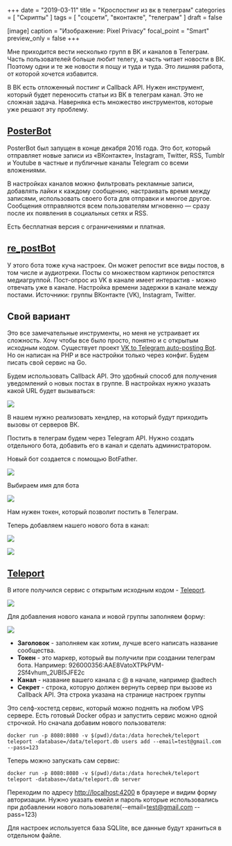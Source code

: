 +++
date = "2019-03-11"
title = "Кроспостинг из вк в телеграм"
categories = [ "Скрипты" ]
tags = [ "соцсети", "вконтакте", "телеграм" ]
draft = false

[image]
  caption = "Изображение: Pixel Privacy"
  focal_point = "Smart"
  preview_only = false
+++

Мне приходится вести несколько групп в ВК и каналов в Телеграм. Часть пользователей больше любит телегу, а часть читает новости в ВК. Поэтому одни и те же новости я пощу и туда и туда. Это лишняя работа, от которой хочется избавится. 

В ВК есть отложенный постинг и Callback API. Нужен инструмент, который будет переносить статьи из ВК в телеграм канал. Это не сложная задача. Наверняка есть множество инструментов, которые уже решают эту проблему.

## [PosterBot](https://posterbot.co)

PosterBot был запущен в конце декабря 2016 года. Это бот, который отправляет новые записи из «ВКонтакте», Instagram, Twitter, RSS, Tumblr и Youtube в частные и публичные каналы Telegram со всеми вложениями.

В настройках каналов можно фильтровать рекламные записи, добавлять лайки к каждому сообщению, настраивать время между записями, использовать своего бота для отправки и многое другое. Сообщения отправляются всем пользователям мгновенно — сразу после их появления в социальных сетях и RSS.

Есть бесплатная версия с ограничениями и платная.

## [re_postBot](https://t.me/re_postbot)

У этого бота тоже куча настроек. Он может репостит все виды постов, в том числе и аудиотреки. Посты со множеством картинок репостятся медиагруппой. Пост-опрос из VK в канале имеет интерактив - можно отвечать уже в канале. Настройка времени задержки в канале между постами. Источники: группы ВКонтакте (VK), Instagram, Twitter.

## Свой вариант

Это все замечательные инструменты, но меня не устраивает их сложность. Хочу чтобы все было просто, понятно и с открытым исходным кодом.  Существует проект [VK to Telegram auto-posting Bot](https://github.com/lgg/vk-to-telegram-bot).  Но он написан на PHP и все настройки только через конфиг. Будем писать свой сервис на Go.

Будем использовать Callback API. Это удобный способ для получения уведомлений о новых поcтах в группе. В настройках нужно указать какой URL будет вызываться:

![](/img/teleport/Untitled-72f09865-e94e-4221-852b-463b87590498.png)

В нашем нужно реализовать хендлер, на который будут приходить вызовы от серверов ВК.

Постить в телеграм будем через Telegram API. Нужно создать отдельного бота, добавить его в канал и сделать администратором.

Новый бот создается с помощью BotFather.

![](/img/teleport/Untitled-c08a75df-2663-4e6b-9b2a-d6cdb7845b71.png)

Выбираем имя для бота

![](/img/teleport/Untitled-0dad3f5c-8e9c-48cc-97fe-128302372c39.png)

Нам нужен токен, который позволит постить в Телеграм. 

Теперь добавляем нашего нового бота в канал:

![](/img/teleport/Untitled-13629d1d-5340-4791-a03f-d9710ba2f45e.png)

![](/img/teleport/Untitled-00c02ad2-a788-4fa3-aac2-bcf4d50507ea.png)

## [Teleport](https://github.com/horechek/teleport)

В итоге получился сервис с открытым исходным кодом - [Teleport](https://github.com/horechek/teleport).

![](/img/teleport/Untitled-597be5f5-c5fb-4b44-b1df-789c36507cd5.png)

Для добавления нового канала и новой группы заполняем форму:

![](/img/teleport/Untitled-18fde926-35cf-4fdc-856b-ecacfed7f204.png)

- **Заголовок** - заполняем как хотим, лучше всего написать название сообщества.
- **Токен** - это маркер, который вы получили при создании телеграм бота. Например: 926000356:AAE8VatoXTPkPVM-2Sf4vhum_2UBl5JFE2c
- **Канал** - название вашего канала с @ в начале, например @adtech
- **Секрет** - строка, которую должен вернуть сервер при вызове из  Callback API. Эта строка указана на странице настроек группы

Это селф-хостетд сервис, который можно поднять на любом VPS сервере. Есть готовый Docker образ и запустить сервис можно одной строчкой. Но сначала добавим нового пользователя:

```
docker run -p 8080:8080 -v $(pwd)/data:/data horechek/teleport teleport -database=/data/teleport.db users add --email=test@gmail.com --pass=123
```

Теперь можно запускать сам сервис:

```
docker run -p 8080:8080 -v $(pwd)/data:/data horechek/teleport teleport -database=/data/teleport.db server
```

Переходим по адресу [http://localhost:4200](http://localhost:4200/) в браузере и видим форму авторизации. Нужно указать емейл и пароль которые использовались при добавлении нового пользователя(--email=test@gmail.com --pass=123)

Для настроек используется база SQLIite, все данные будут храниться в отдельном файле.